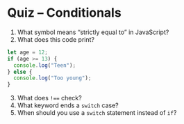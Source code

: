 # Quiz – Conditionals

1. What symbol means “strictly equal to” in JavaScript?
2. What does this code print?
```javascript
let age = 12;
if (age >= 13) {
  console.log("Teen");
} else {
  console.log("Too young");
}
```
3. What does `!==` check?
4. What keyword ends a `switch` case?
5. When should you use a `switch` statement instead of `if`?
